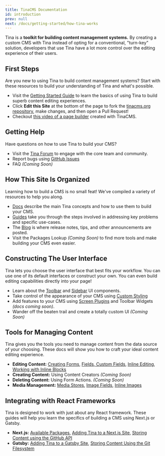 ```yaml
---
title: TinaCMS Documentation
id: introduction
prev: null
next: /docs/getting-started/how-tina-works
---
```

Tina is a **toolkit for building content management systems.** By creating a custom CMS with Tina instead of opting for a conventional, "turn-key" solution, developers that use Tina have a lot more control over the editing experience of their users.

## First Steps

Are you new to using Tina to build content management systems? Start with these resources to build your understanding of Tina and what's possible.

* Visit the [Getting Started Guide](/docs/getting-started/introduction "Getting Started") to learn the basics of using Tina to build superb content editing experiences.
* Click **Edit this Site** at the bottom of the page to fork the [tinacms.org repository](https://github.com/tinacms/tinacms.org "Tinacms.org Repository"), make changes, and then open a Pull Request!
* Checkout [this video of a page builder](https://youtu.be/4qGz0cP_DSA "Inline Editing Demo Video") created with TinaCMS.

## Getting Help

Have questions on how to use Tina to build your CMS?

* Visit the [Tina Forum](https://community.tinacms.org "Tina Forum") to engage with the core team and community.
* Report bugs using [GitHub Issues](https://github.com/tinacms/tinacms/issues "Tina Github Issues")
* FAQ _(Coming Soon)_

## How This Site Is Organized

Learning how to build a CMS is no small feat! We've compiled a variety of resources to help you along.

* [Docs]() describe the main Tina concepts and how to use them to build your CMS.
* [Guides](/guides "Tina Guides") take you through the steps involved in addressing key problems and specific use-cases.
* The [Blog](/blog "Tina Blog") is where release notes, tips, and other announcements are posted.
* Visit the Packages Lookup _(Coming Soon)_ to find more tools and make building your CMS even easier.

## Constructing The User Interface

Tina lets you choose the user interface that best fits your workflow. You can use one of its default interfaces or construct your own. You can even build editing capabilities directly into your page!

* Learn about the [Toolbar](/docs/cms/ui#toolbar-configuration "Tina Toolbar") and [Sidebar](/docs/cms/ui#sidebar-configuration "Tina Sidebar") UI components.
* Take control of the appearance of your CMS using [Custom Styling](/docs/cms/styles "Styles")
* Add features to your CMS using [Screen Plugins](/blog/screen-plugins "Screen Plugins")  and Toolbar Widgets _(docs coming soon)_.
* Wander off the beaten trail and create a totally custom UI _(Coming Soon)_

## Tools for Managing Content

Tina gives you the tools you need to manage content from the data source of your choosing. These docs will show you how to craft your ideal content editing experience.

* **Editing Content:** [Creating Forms](/docs/forms), [Fields](/docs/fields),[ Custom Fields](/docs/fields/custom-fields), [Inline Editing](/docs/inline-editing), [Working with Inline Blocks](/guides//general/inline-blocks/overview)
* **Creating Content:** Using Content Creators _(Coming Soon)_
* **Deleting Content:** Using Form Actions. _(Coming Soon)_
* **Media Management:** [Media Stores](/docs/media "Tina Media Store"), [Image Fields](/docs/fields/image "Image Field Plugin"), [Inline Images](/docs/inline-editing/inline-image "Inline Images")

## Integrating with React Frameworks

Tina is designed to work with just about any React framework. These guides will help you learn the specifics of building a CMS using Next.js or Gatsby.

* **Next.js:** [Available Packages](/docs/nextjs/overview "Next.js Packages"), [Adding Tina to a Next.js Site](/guides/nextjs/adding-tina/overview "Adding Tina to a Next.js Site"), [Storing Content using the GitHub API](/guides/nextjs/github-open-authoring/initial-setup "Using Tina with Next and GitHub")
* **Gatsby:**  [Adding Tina to a Gatsby Site](/guides/gatsby/adding-tina/overview), [Storing Content Using the Git Filesystem](/docs/gatsby/manual-setup "Using Tina with Gatsby and Git")